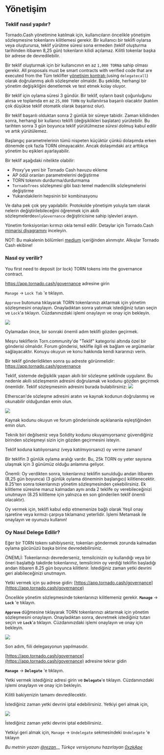 # Yönetişim

### Teklif nasıl yapılır?

Tornado.Cash yönetimine katılmak için, kullanıcıların öncelikle yönetişim sözleşmesine tokenlarını kilitlemesi gerekir. Bir kullanıcı bir teklifi oylarsa veya oluşturursa, teklif yürütme süresi sona ermeden (teklif oluşturma tarihinden itibaren 8,25 gün) tokenların kilidi açılamaz. Kilitli tokenlar başka bir adrese de devredilebilir.

Bir teklif oluşturmak için bir kullanıcının en az `1,000 TORN`a sahip olması gerekir. All proposals must be smart contracts with verified code that are executed from the Tüm teklifler [yönetişim kontratı ](https://etherscan.io/address/0x5efda50f22d34F262c29268506C5Fa42cB56A1Ce)\(using `delegatecall`\) olarak doğrulanmış akıllı sözleşmeler olmaldır. Bu şekilde, herhangi bir yönetim değişikliğini denetlemek ve test etmek kolay oluyor.

Bir teklif için oylama süresi 3 gündür. Bir teklif, oyların basit çoğunluğunu alırsa ve toplamda en az `25,000 TORN` oy kullanılırsa başarılı olacaktır (katılım çok düşükse teklif otomatik olarak başarısız olur).

Bir teklif başarılı olduktan sonra 2 günlük bir süreye tabidir. Zaman kilidinden sonra, herhangi bir kullanıcı teklifi (değişiklikleri başlatan) yürütebilir. Bu tarihten sonra 3 gün boyunca teklif yürütülmezse *süresi dolmuş* kabul edilir ve artık yürütülemez.
 
Başlangıç ​​parametrelerinin tümü nispeten küçüktür çünkü dolaşımda erken dönemde çok fazla TORN olmayacaktır. Ancak dolaşımdaki arz arttıkça yönetim bu eşikleri ayarlayabilir.

Bir teklif aşağıdaki nitelikte olabilir:

* Proxy'ye yeni bir Tornado Cash havuzu ekleme
* AP ödül oranları parametrelerini değiştirme
* TORN tokenını durdurma/durdurmama
* `TornadoTrees` sözleşmesi gibi bazı temel madencilik sözleşmelerini değiştirme
* Yukarıdakilerin hepsinin bir kombinasyonu


Ve daha pek çok şey yapılabilir. Protokolde yönetişim yoluyla tam olarak nelerin değiştirilebileceğini öğrenmek için akıllı sözleşmelerde`onlyGovernance` değiştiricisine sahip işlevleri arayın.
 
Yönetim fonksiyonları kırmızı okla temsil edilir. Detaylar için Tornado.Cash [mimarisi diyagramını](https:/https://viewer.diagrams.net/?highlight=0000ff&edit=_blank&layers=1&nav=1&title=tornado-cash-contract-overview.drawio#Uhttps%3A%2F%2Fraw.githubusercontent.com%2FRezan-vm%2Ftornado-cash-edu%2Fmain%2Ftornado-cash-contract-overview.drawio/) inceleyin.
 
NOT: Bu makalenin bölümleri [medium](https://tornado-cash.medium.com/tornado-cash-governance-proposal-a55c5c7d0703/) içeriğinden alınmıştır. Alkışlar Tornado Cash ekibine!


### Nasıl oy verilir?

You first need to deposit \(or lock\) TORN tokens into the governance contract.

https://app.tornado.cash/governance adresine girin

`Manage` -&gt; `Lock Tab` 'e tıklayın.

 
 `Approve` butonuna tıklayarak TORN tokenlarınızı aktarmak için yönetim sözleşmesini onaylayın. Onayladıktan sonra yatırmak istediğiniz tutarı seçin ve `Lock`'a tıklayın. Cüzdanınızdaki işlemi onaylayın ve onay için bekleyin.

![](https://i.imgur.com/mwiUGJL.png)


Oylamadan önce, bir sonraki önemli adım teklifi gözden geçirmek.

Meşru tekliflerin Torn.community'de "Teklif" kategorisi altında özel bir gönderisi olmalıdır. Forum gönderisi, teklifle ilgili ek bağlam ve argümanlar sağlayacaktır. Konuyu okuyun ve konu hakkında kendi kararınızı verin.
 
Bir teklif gönderildikten sonra şu adreste görünmelidir:
 https://app.tornado.cash/governance 


Teklif, sistemde değişiklik yapan akıllı bir sözleşme şeklinde uygulanır. Bu nedenle akıllı sözleşmenin adresini doğrulamak ve kodunu gözden geçirmek önemlidir. Teklif sözleşmesinin adresini burada bulabilirsiniz:
![](https://i.imgur.com/S9efYg8.png)

Etherscan'de sözleşme adresini aratın ve kaynak kodunun doğrulanmış ve okunabilir olduğundan emin olun.

![](https://i.imgur.com/LPc8VfQ.png)


Kaynak kodunu okuyun ve forum gönderisinde açıklananla eşleştiğinden emin olun.


Teknik biri değilseniz veya Solidity kodunu okuyamıyorsanız güvendiğiniz birinden sözleşmeyi sizin için gözden geçirmesini isteyin.
 
Teklif koduna katılıyorsanız (veya katılmıyorsanız) oy verme zamanı!
 
Bir teklifin 3 günlük oylama aralığı vardır. Bu, 25k TORN oy yeter sayısına ulaşmak için 3 günümüz olduğu anlamına geliyor.
 
Önemli: Oy verdikten sonra, tokenlarınız teklifin sunulduğu andan itibaren (8,25 gün boyunca) (3 günlük oylama döneminin başlangıcı) kilitlenecektir. 8.25'ten sonra tokenlarınızı yönetim sözleşmesinden çekebilirsiniz. Ek kilitleme süresine maruz kalmadan aynı anda 2 teklife oy verebileceğinizi unutmayın (8.25 kilitleme için yalnızca en son gönderilen teklif önemli olacaktır).
 
Oy vermek için, teklifi kabul edip etmemenize bağlı olarak Yeşil onay işaretine veya kırmızı çarpıya tıklamanız yeterlidir. İşlemi Metamask ile onaylayın ve oyunuzu kullanın!

### Oy Nasıl Delege Edilir?

Eğer bir TORN tokenı sahibiyseniz, tokenları göndermek zorunda kalmadan oylama gücünüzü başka birine devredebilirsiniz.
 
ÖNEMLİ: Tokenlarınızı devrederseniz, temsilcinizin oy kullandığı veya bir öneri başlattığı takdirde tokenlarınız, temsilcinin oy verdiği teklifin başladığı andan itibaren 8.25 gün boyunca kilitlenir. İstediğiniz zaman yetki devrini geri alabileceğinizi unutmayın.
 
Yetki vermek için şu adrese gidin: 
[https://app.tornado.cash/governance](https://app.tornado.cash/governance)

Öncelikle yönetim sözleşmesinde tokenlarınızı kilitlemeniz gerekir.  **`Manage`** -&gt; **`Lock`** 'e tıklayın.

**`Approve`**  düğmesine tıklayarak TORN tokenlarınızı aktarmak için yönetim sözleşmesini onaylayın. Onayladıktan sonra, devretmek istediğiniz tutarı seçin ve **`Lock`**'a tıklayın. Cüzdanınızdaki işlemi onaylayın ve onay için bekleyin.

![](https://i.imgur.com/rPXZW9j.png)


Son adım, fiili delegasyonun yapılmasıdır.

 [https://app.tornado.cash/governance](https://app.tornado.cash/governance) adresine tekrar gidin


 **`Manage`** -&gt; **`Delegate`** 'e tıklayın.

Yetki vermek istediğiniz adresi girin ve **`Delegate`**'e tıklayın. Cüzdanınızdaki işlemi onaylayın ve onay için bekleyin.
 
Kilitli bakiyenizin tamamı devredilecektir.
 
İstediğiniz zaman yetki devrini iptal edebilirsiniz. Yetkiyi geri almak için,


![](https://i.imgur.com/GxEJ1FW.png)

İstediğiniz zaman yetki devrini iptal edebilirsiniz. 

Yetkiyi geri almak için, `Manage` -> `Undelegate` sekmesindeki `Undelegate` 'e tıklayın




_Bu metnin yazarı_ [_@rezan_](https://torn.community/u/Rezan/summary)\_\_
*Türkçe versiyonunu hazırlayan [0xzkApe](https://twitter.com/0xzkape)*
